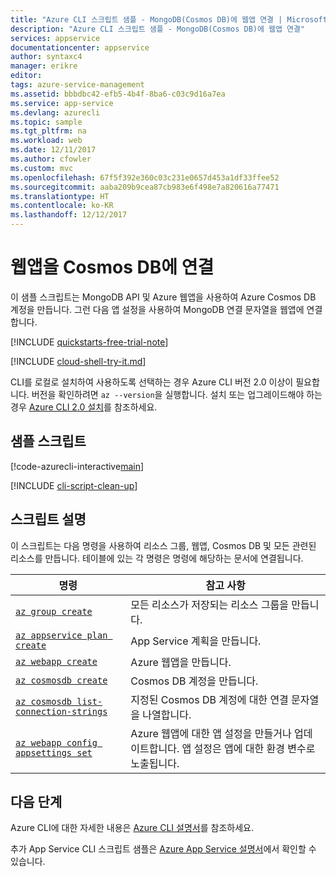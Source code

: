 ```yaml
---
title: "Azure CLI 스크립트 샘플 - MongoDB(Cosmos DB)에 웹앱 연결 | Microsoft Docs"
description: "Azure CLI 스크립트 샘플 - MongoDB(Cosmos DB)에 웹앱 연결"
services: appservice
documentationcenter: appservice
author: syntaxc4
manager: erikre
editor: 
tags: azure-service-management
ms.assetid: bbbdbc42-efb5-4b4f-8ba6-c03c9d16a7ea
ms.service: app-service
ms.devlang: azurecli
ms.topic: sample
ms.tgt_pltfrm: na
ms.workload: web
ms.date: 12/11/2017
ms.author: cfowler
ms.custom: mvc
ms.openlocfilehash: 67f5f392e360c03c231e0657d453a1df33ffee52
ms.sourcegitcommit: aaba209b9cea87cb983e6f498e7a820616a77471
ms.translationtype: HT
ms.contentlocale: ko-KR
ms.lasthandoff: 12/12/2017
---
```

# <a name="connect-a-web-app-to-cosmos-db"></a>웹앱을 Cosmos DB에 연결

이 샘플 스크립트는 MongoDB API 및 Azure 웹앱을 사용하여 Azure Cosmos DB 계정을 만듭니다. 그런 다음 앱 설정을 사용하여 MongoDB 연결 문자열을 웹앱에 연결합니다.

[!INCLUDE [quickstarts-free-trial-note](../../../includes/quickstarts-free-trial-note.md)]

[!INCLUDE [cloud-shell-try-it.md](../../../includes/cloud-shell-try-it.md)]

CLI를 로컬로 설치하여 사용하도록 선택하는 경우 Azure CLI 버전 2.0 이상이 필요합니다. 버전을 확인하려면 `az --version`을 실행합니다. 설치 또는 업그레이드해야 하는 경우 [Azure CLI 2.0 설치]( /cli/azure/install-azure-cli)를 참조하세요.

## <a name="sample-script"></a>샘플 스크립트

[!code-azurecli-interactive[main](../../../cli_scripts/app-service/connect-to-documentdb/connect-to-documentdb.sh "Azure Cosmos DB")]

[!INCLUDE [cli-script-clean-up](../../../includes/cli-script-clean-up.md)]

## <a name="script-explanation"></a>스크립트 설명

이 스크립트는 다음 명령을 사용하여 리소스 그룹, 웹앱, Cosmos DB 및 모든 관련된 리소스를 만듭니다. 테이블에 있는 각 명령은 명령에 해당하는 문서에 연결됩니다.

| 명령 | 참고 사항 |
|---|---|
| [`az group create`](/cli/azure/group?view=azure-cli-latest#az_group_create) | 모든 리소스가 저장되는 리소스 그룹을 만듭니다. |
| [`az appservice plan create`](/cli/azure/appservice/plan?view=azure-cli-latest#az_appservice_plan_create) | App Service 계획을 만듭니다. |
| [`az webapp create`](/cli/azure/webapp?view=azure-cli-latest#az_webapp_create) | Azure 웹앱을 만듭니다. |
| [`az cosmosdb create`](/cli/azure/cosmosdb?view=azure-cli-latest#az_cosmosdb_create) | Cosmos DB 계정을 만듭니다. |
| [`az cosmosdb list-connection-strings`](/cli/azure/cosmosdb?view=azure-cli-latest#az_cosmosdb_list_connection_strings) | 지정된 Cosmos DB 계정에 대한 연결 문자열을 나열합니다. |
| [`az webapp config appsettings set`](/cli/azure/webapp/config/appsettings?view=azure-cli-latest#az_webapp_config_appsettings_set) | Azure 웹앱에 대한 앱 설정을 만들거나 업데이트합니다. 앱 설정은 앱에 대한 환경 변수로 노출됩니다. |

## <a name="next-steps"></a>다음 단계

Azure CLI에 대한 자세한 내용은 [Azure CLI 설명서](https://docs.microsoft.com/cli/azure/overview)를 참조하세요.

추가 App Service CLI 스크립트 샘플은 [Azure App Service 설명서](../app-service-cli-samples.md)에서 확인할 수 있습니다.
